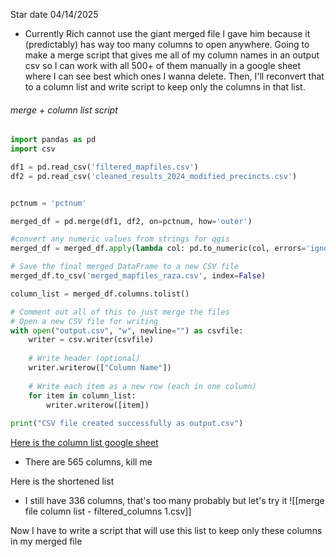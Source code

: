 Star date 04/14/2025
- Currently Rich cannot use the giant merged file I gave him because it (predictably) has way too many columns to open anywhere. Going to make a merge script that gives me all of my column names in an output csv so I can work with all 500+ of them manually in a google sheet where I can see best which ones I wanna delete. Then, I'll reconvert that to a column list and write script to keep only the columns in that list.
  
###### merge + column list script
```python
import pandas as pd
import csv

df1 = pd.read_csv('filtered_mapfiles.csv')
df2 = pd.read_csv('cleaned_results_2024_modified_precincts.csv')


pctnum = 'pctnum'

merged_df = pd.merge(df1, df2, on=pctnum, how='outer')

#convert any numeric values from strings for qgis
merged_df = merged_df.apply(lambda col: pd.to_numeric(col, errors='ignore'))

# Save the final merged DataFrame to a new CSV file
merged_df.to_csv('merged_mapfiles_raza.csv', index=False)

column_list = merged_df.columns.tolist()

# Comment out all of this to just merge the files
# Open a new CSV file for writing
with open("output.csv", "w", newline="") as csvfile:
    writer = csv.writer(csvfile)
    
    # Write header (optional)
    writer.writerow(["Column Name"])
    
    # Write each item as a new row (each in one column)
    for item in column_list:
        writer.writerow([item])
        
print("CSV file created successfully as output.csv")
```

[Here is the column list google sheet](https://docs.google.com/spreadsheets/d/1sj8dgKm0C6LsUs7qqTR18htDsBVoEko9CNIw8uo4vX8/edit?gid=1954200069#gid=1954200069)
- There are 565 columns, kill me

Here is the shortened list
- I still have 336 columns, that's too many probably but let's try it
![[merge file column list - filtered_columns 1.csv]]

Now I have to write a script that will use this list to keep only these columns in my merged file